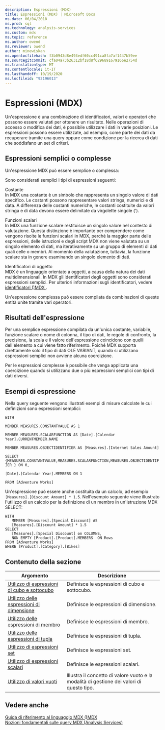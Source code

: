 ```yaml
---
description: Espressioni (MDX)
title: Espressioni (MDX) | Microsoft Docs
ms.date: 06/04/2018
ms.prod: sql
ms.technology: analysis-services
ms.custom: mdx
ms.topic: reference
ms.author: owend
ms.reviewer: owend
author: minewiskan
ms.openlocfilehash: f3b0943d8e493edf60cc491ca8fa7af1447b59ee
ms.sourcegitcommit: cfa04a73b26312bf18d8f6296891679166e2754d
ms.translationtype: MT
ms.contentlocale: it-IT
ms.lasthandoff: 10/19/2020
ms.locfileid: "92196013"
---
```

# <a name="expressions-mdx"></a>Espressioni (MDX)


  Un'espressione è una combinazione di identificatori, valori e operatori che possono essere valutati per ottenere un risultato. Nelle operazioni di accesso o modifica dei dati, è possibile utilizzare i dati in varie posizioni. Le espressioni possono essere utilizzate, ad esempio, come parte dei dati da recuperare tramite una query oppure come condizione per la ricerca di dati che soddisfano un set di criteri.  
  
## <a name="simple-and-complex-expressions"></a>Espressioni semplici o complesse  
 Un'espressione MDX può essere semplice o complessa:  
  
 Sono considerati semplici i tipi di espressioni seguenti:  
  
 Costante  
 In MDX una costante è un simbolo che rappresenta un singolo valore di dati specifico. Le costanti possono rappresentare valori stringa, numerici e di data. A differenza delle costanti numeriche, le costanti costituite da valori stringa e di data devono essere delimitate da virgolette singole (').  
  
 Funzioni scalari  
 In MDX una funzione scalare restituisce un singolo valore nel contesto di valutazione. Questa distinzione è importante per comprendere come vengono risolte le funzioni scalari in MDX, perché la maggior parte delle espressioni, delle istruzioni e degli script MDX non viene valutata su un singolo elemento di dati, ma iterativamente su un gruppo di elementi di dati quali celle o membri. Al momento della valutazione, tuttavia, la funzione scalare sta in genere esaminando un singolo elemento di dati.  
  
 Identificatori di oggetto  
 MDX è un linguaggio orientato a oggetti, a causa della natura dei dati multidimensionali. In MDX gli identificatori degli oggetti sono considerati espressioni semplici. Per ulteriori informazioni sugli identificatori, vedere [identificatori &#40;&#41;MDX ](../mdx/identifiers-mdx.md).  
  
 Un'espressione complessa può essere compilata da combinazioni di queste entità unite tramite vari operatori.  
  
## <a name="expression-results"></a>Risultati dell'espressione  
 Per una semplice espressione compilata da un'unica costante, variabile, funzione scalare o nome di colonna, il tipo di dati, le regole di confronto, la precisione, la scala e il valore dell'espressione coincidono con quelli dell'elemento a cui viene fatto riferimento. Poiché MDX supporta direttamente solo il tipo di dati OLE VARIANT, quando si utilizzano espressioni semplici non avviene alcuna coercizione.  
  
 Per le espressioni complesse è possibile che venga applicata una coercizione quando si utilizzano due o più espressioni semplici con tipi di dati diversi.  
  
## <a name="expression-examples"></a>Esempi di espressione  
 Nella query seguente vengono illustrati esempi di misure calcolate le cui definizioni sono espressioni semplici:  
  
 `WITH`  
  
 `MEMBER MEASURES.CONSTANTVALUE AS 1`  
  
 `MEMBER MEASURES.SCALARFUNCTION AS [Date].[Calendar Year].CURRENTMEMBER.NAME`  
  
 `MEMBER MEASURES.OBJECTIDENTIFIER AS [Measures].[Internet Sales Amount]`  
  
 `SELECT {MEASURES.CONSTANTVALUE,MEASURES.SCALARFUNCTION,MEASURES.OBJECTIDENTIFIER } ON 0,`  
  
 `[Date].[Calendar Year].MEMBERS ON 1`  
  
 `FROM [Adventure Works]`  
  
 Un'espressione può essere anche costituita da un calcolo, ad esempio `[Measures].[Discount Amount] * 1.5`. Nell'esempio seguente viene illustrato l'utilizzo di un calcolo per la definizione di un membro in un'istruzione MDX SELECT:  
  
```  
WITH   
   MEMBER [Measures].[Special Discount] AS  
   [Measures].[Discount Amount] * 1.5  
SELECT   
   [Measures].[Special Discount] on COLUMNS,  
   NON EMPTY [Product].[Product].MEMBERS  ON Rows  
FROM [Adventure Works]  
WHERE [Product].[Category].[Bikes]  
```  
  
## <a name="in-this-section"></a>Contenuto della sezione  
  
|Argomento|Descrizione|  
|-----------|-----------------|  
|[Utilizzo di espressioni di cubo e sottocubo](../mdx/using-cube-and-subcube-expressions.md)|Definisce le espressioni di cubo e sottocubo.|  
|[Utilizzo delle espressioni di dimensione](../mdx/using-dimension-expressions.md)|Definisce le espressioni di dimensione.|  
|[Utilizzo delle espressioni di membro](../mdx/using-member-expressions.md)|Definisce le espressioni di membro.|  
|[Utilizzo delle espressioni di tupla](../mdx/using-tuple-expressions.md)|Definisce le espressioni di tupla.|  
|[Utilizzo di espressioni set](../mdx/using-set-expressions.md)|Definisce le espressioni set.|  
|[Utilizzo di espressioni scalari](../mdx/using-scalar-expressions.md)|Definisce le espressioni scalari.|  
|[Utilizzo di valori vuoti](../mdx/working-with-empty-values.md)|Illustra il concetto di valore vuoto e la modalità di gestione dei valori di questo tipo.|  
  
## <a name="see-also"></a>Vedere anche  
 [Guida di riferimento al linguaggio MDX &#40;&#41;MDX ](../mdx/mdx-language-reference-mdx.md)   
 [Nozioni fondamentali sulle query MDX &#40;Analysis Services&#41;](/analysis-services/multidimensional-models/mdx/mdx-query-fundamentals-analysis-services)  
  
